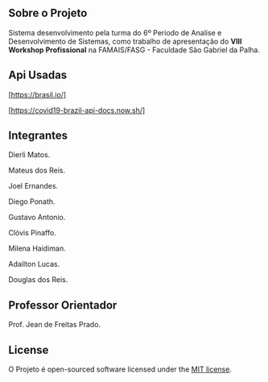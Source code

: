## Sobre o Projeto

Sistema desenvolvimento pela turma do 6º Periodo de Analise e Desenvolvimento de Sistemas, como trabalho de apresentação do 
**VIII Workshop Profissional** na FAMAIS/FASG - Faculdade São Gabriel da Palha.

## Api Usadas

[https://brasil.io/]

[https://covid19-brazil-api-docs.now.sh/]


## Integrantes

Dierli Matos.

Mateus dos Reis.

Joel Ernandes.

Diego Ponath.

Gustavo Antonio.

Clóvis Pinaffo.

Milena Haidiman.

Adailton Lucas.

Douglas dos Reis.

## Professor Orientador

Prof. Jean de Freitas Prado.

## License

O Projeto é open-sourced software licensed under the [MIT license](https://opensource.org/licenses/MIT).
